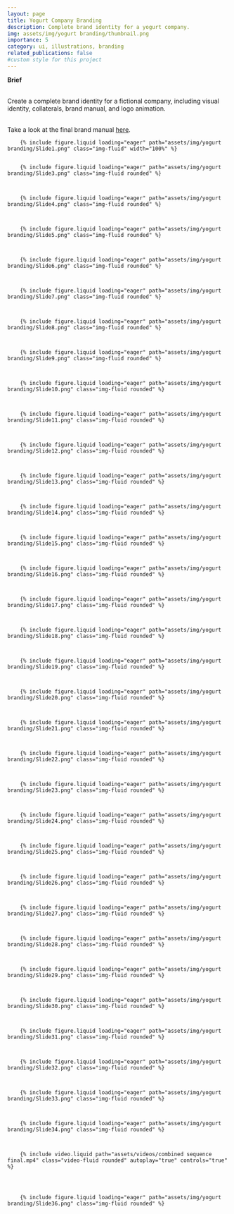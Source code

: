 ```yaml
---
layout: page
title: Yogurt Company Branding
description: Complete brand identity for a yogurt company.
img: assets/img/yogurt branding/thumbnail.png
importance: 5
category: ui, illustrations, branding
related_publications: false
#custom style for this project
---
```

<style>
        .img-fluid {
                border: 1px solid #3d3d3d;
        }
        .video-fluid {
                border: 1px solid #3d3d3d;
        }
</style>

<div>
<b>Brief</b><br><br>

Create a complete brand identity for a fictional company, including visual identity, collaterals, brand manual, and logo animation.<br><br>

Take a look at the final brand manual [here](/assets/pdf/yogurt%20company%20-%20brand%20manual.pdf). 

</div>


    
        {% include figure.liquid loading="eager" path="assets/img/yogurt branding/Slide1.png" class="img-fluid" width="100%" %}

 
        {% include figure.liquid loading="eager" path="assets/img/yogurt branding/Slide3.png" class="img-fluid rounded" %}
  


        {% include figure.liquid loading="eager" path="assets/img/yogurt branding/Slide4.png" class="img-fluid rounded" %}
  

    
        {% include figure.liquid loading="eager" path="assets/img/yogurt branding/Slide5.png" class="img-fluid rounded" %}


    
        {% include figure.liquid loading="eager" path="assets/img/yogurt branding/Slide6.png" class="img-fluid rounded" %}


    
        {% include figure.liquid loading="eager" path="assets/img/yogurt branding/Slide7.png" class="img-fluid rounded" %}
    

    
        {% include figure.liquid loading="eager" path="assets/img/yogurt branding/Slide8.png" class="img-fluid rounded" %}
    

    
        {% include figure.liquid loading="eager" path="assets/img/yogurt branding/Slide9.png" class="img-fluid rounded" %}
    

    
        {% include figure.liquid loading="eager" path="assets/img/yogurt branding/Slide10.png" class="img-fluid rounded" %}
    

    
        {% include figure.liquid loading="eager" path="assets/img/yogurt branding/Slide11.png" class="img-fluid rounded" %}
    

    
        {% include figure.liquid loading="eager" path="assets/img/yogurt branding/Slide12.png" class="img-fluid rounded" %}
    

    
        {% include figure.liquid loading="eager" path="assets/img/yogurt branding/Slide13.png" class="img-fluid rounded" %}
    

    
        {% include figure.liquid loading="eager" path="assets/img/yogurt branding/Slide14.png" class="img-fluid rounded" %}
    

    
        {% include figure.liquid loading="eager" path="assets/img/yogurt branding/Slide15.png" class="img-fluid rounded" %}



        {% include figure.liquid loading="eager" path="assets/img/yogurt branding/Slide16.png" class="img-fluid rounded" %}
  


        {% include figure.liquid loading="eager" path="assets/img/yogurt branding/Slide17.png" class="img-fluid rounded" %}
  

    
        {% include figure.liquid loading="eager" path="assets/img/yogurt branding/Slide18.png" class="img-fluid rounded" %}


    
        {% include figure.liquid loading="eager" path="assets/img/yogurt branding/Slide19.png" class="img-fluid rounded" %}


    
        {% include figure.liquid loading="eager" path="assets/img/yogurt branding/Slide20.png" class="img-fluid rounded" %}
    

    
        {% include figure.liquid loading="eager" path="assets/img/yogurt branding/Slide21.png" class="img-fluid rounded" %}
    

    
        {% include figure.liquid loading="eager" path="assets/img/yogurt branding/Slide22.png" class="img-fluid rounded" %}
    

    
        {% include figure.liquid loading="eager" path="assets/img/yogurt branding/Slide23.png" class="img-fluid rounded" %}
    

    
        {% include figure.liquid loading="eager" path="assets/img/yogurt branding/Slide24.png" class="img-fluid rounded" %}
    

    
        {% include figure.liquid loading="eager" path="assets/img/yogurt branding/Slide25.png" class="img-fluid rounded" %}
    

    
        {% include figure.liquid loading="eager" path="assets/img/yogurt branding/Slide26.png" class="img-fluid rounded" %}
    

    
        {% include figure.liquid loading="eager" path="assets/img/yogurt branding/Slide27.png" class="img-fluid rounded" %}
    

    
        {% include figure.liquid loading="eager" path="assets/img/yogurt branding/Slide28.png" class="img-fluid rounded" %}



        {% include figure.liquid loading="eager" path="assets/img/yogurt branding/Slide29.png" class="img-fluid rounded" %}
    

    
        {% include figure.liquid loading="eager" path="assets/img/yogurt branding/Slide30.png" class="img-fluid rounded" %}
    

    
        {% include figure.liquid loading="eager" path="assets/img/yogurt branding/Slide31.png" class="img-fluid rounded" %}
    

    
        {% include figure.liquid loading="eager" path="assets/img/yogurt branding/Slide32.png" class="img-fluid rounded" %}
    

    
        {% include figure.liquid loading="eager" path="assets/img/yogurt branding/Slide33.png" class="img-fluid rounded" %}
    

    
        {% include figure.liquid loading="eager" path="assets/img/yogurt branding/Slide34.png" class="img-fluid rounded" %}



        {% include video.liquid path="assets/videos/combined sequence final.mp4" class="video-fluid rounded" autoplay="true" controls="true" %}

    

    
        {% include figure.liquid loading="eager" path="assets/img/yogurt branding/Slide36.png" class="img-fluid rounded" %}
    

    
